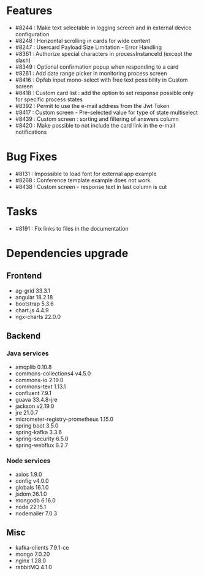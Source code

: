 
# Features

- #8244 : Make text selectable in logging screen and in external device configuration
- #8248 : Horizontal scrolling in cards for wide content
- #8247 : Usercard Payload Size Limitation - Error Handling
- #8361 : Authorize special characters in processInstanceId (except the slash)
- #8349 : Optional confirmation popup when responding to a card
- #8261 : Add date range picker in monitoring process screen
- #8416 : Opfab input mono-select with free text possibility in Custom screen
- #8418 : Custom card list : add the option to set response possible only for specific process states
- #8392 : Permit to use the e-mail address from the Jwt Token
- #8417 : Custom screen - Pre-selected value for type of state multiselect
- #8439 : Custom screen : sorting and filtering of answers column
- #8420 : Make possible to not include the card link in the e-mail notifications

# Bug Fixes

- #8131 : Impossible to load font for external app example
- #8268 : Conference template example does not work
- #8438 : Custom screen - response text in last column is cut


# Tasks

- #8191 : Fix links to files in the documentation
  
# Dependencies upgrade

## Frontend

- ag-grid 33.3.1
- angular 18.2.18
- bootstrap 5.3.6
- chart.js 4.4.9
- ngx-charts 22.0.0
  
## Backend 

### Java services 

- amqplib 0.10.8
- commons-collections4 v4.5.0
- commons-io 2.19.0
- commons-text 1.13.1
- confluent 7.9.1
- guava 33.4.8-jre
- jackson v2.19.0
- jre 21.0.7
- micrometer-registry-prometheus 1.15.0
- spring boot 3.5.0
- spring-kafka 3.3.6
- spring-security 6.5.0
- spring-webflux 6.2.7

### Node services

- axios 1.9.0
- config v4.0.0
- globals 16.1.0
- jsdom 26.1.0
- mongodb 6.16.0
- node 22.15.1
- nodemailer 7.0.3


## Misc

- kafka-clients 7.9.1-ce
- mongo 7.0.20
- nginx 1.28.0
- rabbitMQ 4.1.0







